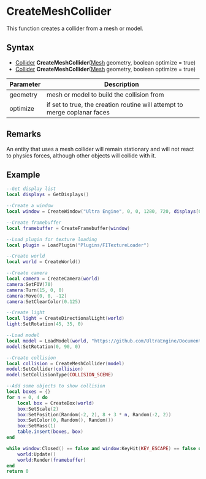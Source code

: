 # CreateMeshCollider

This function creates a collider from a mesh or model.

## Syntax

- [Collider](Collider.md) __CreateMeshCollider__([Mesh](Mesh.md) geometry, boolean optimize = true)
- [Collider](Collider.md) __CreateMeshCollider__([Mesh](Model.md) geometry, boolean optimize = true)

| Parameter | Description |
|---|---|
| geometry | mesh or model to build the collision from |
| optimize | if set to true, the creation routine will attempt to merge coplanar faces |

## Remarks

An entity that uses a mesh collider will remain stationary and will not react to physics forces, although other objects will collide with it.

## Example

```lua
--Get display list
local displays = GetDisplays()

--Create a window
local window = CreateWindow("Ultra Engine", 0, 0, 1280, 720, displays[0], WINDOW_TITLEBAR | WINDOW_CENTER)

--Create framebuffer
local framebuffer = CreateFramebuffer(window)

--Load plugin for texture loading
local plugin = LoadPlugin("Plugins/FITextureLoader")

--Create world
local world = CreateWorld()

--Create camera
local camera = CreateCamera(world)
camera:SetFOV(70)
camera:Turn(15, 0, 0)
camera:Move(0, 0, -12)
camera:SetClearColor(0.125)

--Create light
local light = CreateDirectionalLight(world)
light:SetRotation(45, 35, 0)

--Load model
local model = LoadModel(world, "https://github.com/UltraEngine/Documentation/raw/master/Assets/Models/Structures/wooden%20bridge.glb")
model:SetRotation(0, 90, 0)

--Create collision
local collision = CreateMeshCollider(model)
model:SetCollider(collision)
model:SetCollisionType(COLLISION_SCENE)

--Add some objects to show collision
local boxes = {}
for n = 0, 4 do
    local box = CreateBox(world)
    box:SetScale(2)
    box:SetPosition(Random(-2, 2), 8 + 3 * n, Random(-2, 2))
    box:SetColor(0, Random(), Random())
    box:SetMass(1)
    table.insert(boxes, box)
end

while window:Closed() == false and window:KeyHit(KEY_ESCAPE) == false do
    world:Update()
    world:Render(framebuffer)
end
return 0
```

